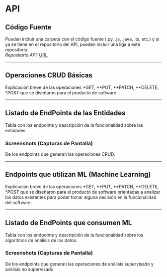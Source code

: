 # API

## Código Fuente
Pueden incluir una carpeta con el código fuente (.py, .js, .java, .ts, etc.) y si ya se tiene en el repositorio del API, pueden incluir una liga a este repositorio.  
*Repositorio API:* [URL](#)

---

## Operaciones CRUD Básicas
Explicación breve de las operaciones *GET, **PUT, **PATCH, **DELETE, **POST* que se diseñaron para el producto de software.

---

## Listado de EndPoints de las Entidades
Tabla con los endpoints y descripción de la funcionalidad sobre las entidades.

### Screenshots (Capturas de Pantalla)
De los endpoints que generan las operaciones CRUD.

---

## Endpoints que utilizan ML (Machine Learning)
Explicación breve de las operaciones *GET, **PUT, **PATCH, **DELETE, **POST* que se diseñaron para el producto de software orientadas a analizar los datos existentes para poder tomar alguna decisión en la funcionalidad del software.

---

## Listado de EndPoints que consumen ML
Tabla con los endpoints y descripción de la funcionalidad sobre los algoritmos de análisis de los datos.

### Screenshots (Capturas de Pantalla)
De los endpoints que generan las operaciones de análisis supervisado y análisis no supervisado.
